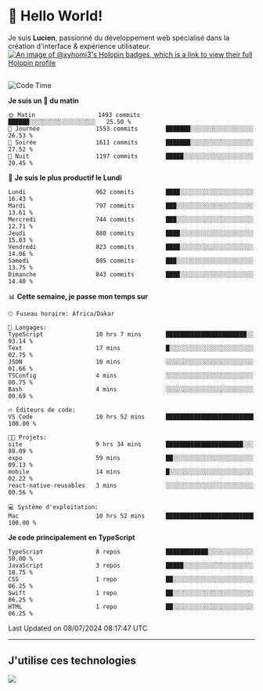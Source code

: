 # 👋 Hello World!

Je suis **Lucien**, passionné du développement web spécialisé dans la création d'interface & expérience utilisateur.
[![An image of @xyhomi3's Holopin badges, which is a link to view their full Holopin profile](https://holopin.me/xyhomi3)](https://holopin.io/@xyhomi3)

##

<!--START_SECTION:waka-->
![Code Time](http://img.shields.io/badge/Code%20Time-1%2C503%20hrs%2059%20mins-blue)

**Je suis un 🐤 du matin** 

```text
🌞 Matin                  1493 commits        ██████░░░░░░░░░░░░░░░░░░░   25.50 % 
🌆 Journée                1553 commits        ███████░░░░░░░░░░░░░░░░░░   26.53 % 
🌃 Soirée                 1611 commits        ███████░░░░░░░░░░░░░░░░░░   27.52 % 
🌙 Nuit                   1197 commits        █████░░░░░░░░░░░░░░░░░░░░   20.45 % 
```
📅 **Je suis le plus productif le Lundi** 

```text
Lundi                    962 commits         ████░░░░░░░░░░░░░░░░░░░░░   16.43 % 
Mardi                    797 commits         ███░░░░░░░░░░░░░░░░░░░░░░   13.61 % 
Mercredi                 744 commits         ███░░░░░░░░░░░░░░░░░░░░░░   12.71 % 
Jeudi                    880 commits         ████░░░░░░░░░░░░░░░░░░░░░   15.03 % 
Vendredi                 823 commits         ████░░░░░░░░░░░░░░░░░░░░░   14.06 % 
Samedi                   805 commits         ███░░░░░░░░░░░░░░░░░░░░░░   13.75 % 
Dimanche                 843 commits         ████░░░░░░░░░░░░░░░░░░░░░   14.40 % 
```


📊 **Cette semaine, je passe mon temps sur** 

```text
🕑︎ Fuseau horaire: Africa/Dakar

💬 Langages: 
TypeScript               10 hrs 7 mins       ███████████████████████░░   93.14 % 
Text                     17 mins             █░░░░░░░░░░░░░░░░░░░░░░░░   02.75 % 
JSON                     10 mins             ░░░░░░░░░░░░░░░░░░░░░░░░░   01.66 % 
TSConfig                 4 mins              ░░░░░░░░░░░░░░░░░░░░░░░░░   00.75 % 
Bash                     4 mins              ░░░░░░░░░░░░░░░░░░░░░░░░░   00.69 % 

🔥 Éditeurs de code: 
VS Code                  10 hrs 52 mins      █████████████████████████   100.00 % 

🐱‍💻 Projets: 
site                     9 hrs 34 mins       ██████████████████████░░░   88.09 % 
expo                     59 mins             ██░░░░░░░░░░░░░░░░░░░░░░░   09.13 % 
mobile                   14 mins             █░░░░░░░░░░░░░░░░░░░░░░░░   02.22 % 
react-native-reusables   3 mins              ░░░░░░░░░░░░░░░░░░░░░░░░░   00.56 % 

💻 Système d'exploitation: 
Mac                      10 hrs 52 mins      █████████████████████████   100.00 % 
```

**Je code principalement en TypeScript** 

```text
TypeScript               8 repos             ████████████░░░░░░░░░░░░░   50.00 % 
JavaScript               3 repos             █████░░░░░░░░░░░░░░░░░░░░   18.75 % 
CSS                      1 repo              ██░░░░░░░░░░░░░░░░░░░░░░░   06.25 % 
Swift                    1 repo              ██░░░░░░░░░░░░░░░░░░░░░░░   06.25 % 
HTML                     1 repo              ██░░░░░░░░░░░░░░░░░░░░░░░   06.25 % 
```




 Last Updated on 08/07/2024 08:17:47 UTC
<!--END_SECTION:waka-->
---

## J'utilise ces technologies

<p align="left">
  <a href="https://skillicons.dev">
    <img src="https://skillicons.dev/icons?i=ts,js,md,scss,tailwind,react,docker,express,astro,vite,nextjs,vercel,figma,ableton" />
  </a>
</p>

